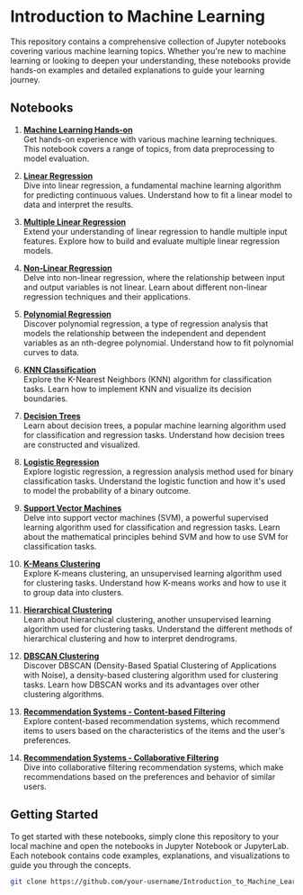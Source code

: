 # Introduction to Machine Learning

This repository contains a comprehensive collection of Jupyter notebooks covering various machine learning topics. Whether you're new to machine learning or looking to deepen your understanding, these notebooks provide hands-on examples and detailed explanations to guide your learning journey.

## Notebooks

1. **[Machine Learning Hands-on](00_Machine_Learning_Hands_on.ipynb)**  
   Get hands-on experience with various machine learning techniques. This notebook covers a range of topics, from data preprocessing to model evaluation.

2. **[Linear Regression](01_Linear_Regression.ipynb)**  
   Dive into linear regression, a fundamental machine learning algorithm for predicting continuous values. Understand how to fit a linear model to data and interpret the results.

3. **[Multiple Linear Regression](02_Multiple_Linear_Regression.ipynb)**  
   Extend your understanding of linear regression to handle multiple input features. Explore how to build and evaluate multiple linear regression models.

4. **[Non-Linear Regression](03_Non_Linear_Regression.ipynb)**  
   Delve into non-linear regression, where the relationship between input and output variables is not linear. Learn about different non-linear regression techniques and their applications.

5. **[Polynomial Regression](04_Polynomial_Regression.ipynb)**  
   Discover polynomial regression, a type of regression analysis that models the relationship between the independent and dependent variables as an nth-degree polynomial. Understand how to fit polynomial curves to data.

6. **[KNN Classification](05_Classification_using_KNN.ipynb)**  
   Explore the K-Nearest Neighbors (KNN) algorithm for classification tasks. Learn how to implement KNN and visualize its decision boundaries.

7. **[Decision Trees](06_Decision_Trees.ipynb)**  
   Learn about decision trees, a popular machine learning algorithm used for classification and regression tasks. Understand how decision trees are constructed and visualized.

8. **[Logistic Regression](07_Logistic_Regression.ipynb)**  
   Explore logistic regression, a regression analysis method used for binary classification tasks. Understand the logistic function and how it's used to model the probability of a binary outcome.

9. **[Support Vector Machines](08_Support_Vector_Machines.ipynb)**  
   Delve into support vector machines (SVM), a powerful supervised learning algorithm used for classification and regression tasks. Learn about the mathematical principles behind SVM and how to use SVM for classification tasks.

10. **[K-Means Clustering](09_K_Means_Clustering.ipynb)**  
    Explore K-means clustering, an unsupervised learning algorithm used for clustering tasks. Understand how K-means works and how to use it to group data into clusters.

11. **[Hierarchical Clustering](10_Heirarchical_Clustering.ipynb)**  
    Learn about hierarchical clustering, another unsupervised learning algorithm used for clustering tasks. Understand the different methods of hierarchical clustering and how to interpret dendrograms.

12. **[DBSCAN Clustering](11_DBSCAN_Clustering.ipynb)**  
    Discover DBSCAN (Density-Based Spatial Clustering of Applications with Noise), a density-based clustering algorithm used for clustering tasks. Learn how DBSCAN works and its advantages over other clustering algorithms.

13. **[Recommendation Systems - Content-based Filtering](12_Recommendation_Systems.ipynb)**  
    Explore content-based recommendation systems, which recommend items to users based on the characteristics of the items and the user's preferences.

14. **[Recommendation Systems - Collaborative Filtering](13_Collaborative_Filtering.ipynb)**  
    Dive into collaborative filtering recommendation systems, which make recommendations based on the preferences and behavior of similar users.
    
## Getting Started

To get started with these notebooks, simply clone this repository to your local machine and open the notebooks in Jupyter Notebook or JupyterLab. Each notebook contains code examples, explanations, and visualizations to guide you through the concepts.

```bash
git clone https://github.com/your-username/Introduction_to_Machine_Learning.git

